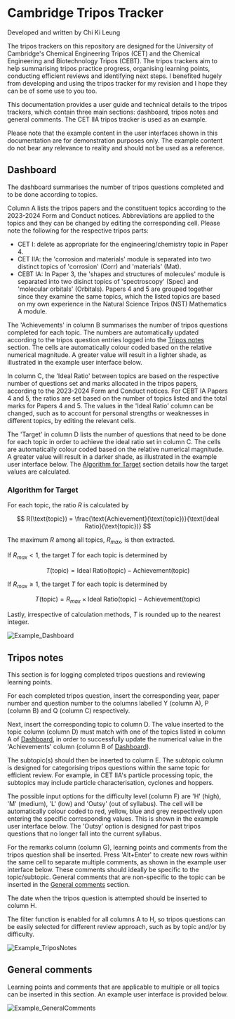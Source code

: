 # Cambridge Tripos Tracker
Developed and written by Chi Ki Leung

The tripos trackers on this repository are designed for the University of Cambridge's Chemical Engineering Tripos (CET) and the Chemical Engineering and Biotechnology Tripos (CEBT). The tripos trackers aim to help summarising tripos practice progress, organising learning points, conducting efficient reviews and identifying next steps. I benefited hugely from developing and using the tripos tracker for my revision and I hope they can be of some use to you too.

This documentation provides a user guide and technical details to the tripos trackers, which contain three main sections: dashboard, tripos notes and general comments. The CET IIA tripos tracker is used as an example.

Please note that the example content in the user interfaces shown in this documentation are for demonstration purposes only. The example content do not bear any relevance to reality and should not be used as a reference.

## Dashboard
The dashboard summarises the number of tripos questions completed and to be done according to topics.

Column A lists the tripos papers and the constituent topics according to the 2023-2024 Form and Conduct notices. Abbreviations are applied to the topics and they can be changed by editing the corresponding cell. Please note the following for the respective tripos parts:

- CET I: delete as appropriate for the engineering/chemistry topic in Paper 4.
- CET IIA: the 'corrosion and materials' module is separated into two distinct topics of 'corrosion' (Corr) and 'materials' (Mat).
- CEBT IA: In Paper 3, the 'shapes and structures of molecules' module is separated into two disinct topics of 'spectroscopy' (Spec) and 'molecular orbitals' (Orbitals). Papers 4 and 5 are grouped together since they examine the same topics, which the listed topics are  based on my own experience in the Natural Science Tripos (NST) Mathematics A module.

The 'Achievements' in column B summarises the number of tripos questions completed for each topic. The numbers are automatically updated according to the tripos question entries logged into the [Tripos notes](#tripos-notes) section. The cells are automatically colour coded based on the relative numerical magnitude. A greater value will result in a lighter shade, as illustrated in the example user interface below.

In column C, the 'Ideal Ratio' between topics are based on the respective number of questions set and marks allocated in the tripos papers, according to the 2023-2024 Form and Conduct notices. For CEBT IA Papers 4 and 5, the ratios are set based on the number of topics listed and the total marks for Papers 4 and 5. The values in the 'Ideal Ratio' column can be changed, such as to account for personal strengths or weaknesses in different topics, by editing the relevant cells.

The 'Target' in column D lists the number of questions that need to be done for each topic in order to achieve the ideal ratio set in column C. The cells are automatically colour coded based on the relative numerical magnitude. A greater value will result in a darker shade, as illustrated in the example user interface below. The [Algorithm for Target](#algorithm-for-target) section details how the target values are calculated.

### Algorithm for Target
For each topic, the ratio $R$ is calculated by

$$ R(\text{topic}) = \frac{\text{Achievement}(\text{topic})}{\text{Ideal Ratio}(\text{topic})} $$

The maximum $R$ among all topics, $R_{max}$, is then extracted.

If $R_{max} < 1$, the target $T$ for each topic is determined by

$$ T(\text{topic}) = \text{Ideal Ratio}(\text{topic}) - \text{Achievement}(\text{topic}) $$

If $R_{max} \ge 1$, the target $T$ for each topic is determined by

$$ T(\text{topic}) = R_{max} \times \text{Ideal Ratio}(\text{topic}) - \text{Achievement}(\text{topic}) $$

Lastly, irrespective of calculation methods, $T$ is rounded up to the nearest integer.

![Example_Dashboard](https://user-images.githubusercontent.com/121029649/227573392-66c81989-f707-4f0b-8e64-7aed68874aae.png)

## Tripos notes

This section is for logging completed tripos questions and reviewing learning points.

For each completed tripos question, insert the corresponding year, paper number and question number to the columns labelled Y (column A), P (column B) and Q (column C) respectively.

Next, insert the corresponding topic to column D. The value inserted to the topic column (column D) must match with one of the topics listed in column A of [Dashboard](#dashboard), in order to successfully update the numerical value in the 'Achievements' column (column B of [Dashboard](#dashboard)).

The subtopic(s) should then be inserted to column E. The subtopic column is designed for categorising tripos questions within the same topic for efficient review. For example, in CET IIA's particle processing topic, the subtopics may include particle characterisation, cyclones and hoppers.

The possible input options for the difficulty level (column F) are 'H' (high), 'M' (medium), 'L' (low) and 'Outsy' (out of syllabus). The cell will be automatically colour coded to red, yellow, blue and grey respectively upon entering the specific corresponding values. This is shown in the example user interface below. The 'Outsy' option is designed for past tripos questions that no longer fall into the current syllabus.

For the remarks column (column G), learning points and comments from the tripos question shall be inserted. Press 'Alt+Enter' to create new rows within the same cell to separate multiple comments, as shown in the example user interface below. These comments should ideally be specific to the topic/subtopic. General comments that are non-specific to the topic can be inserted in the [General comments](#general-comments) section.

The date when the tripos question is attempted should be inserted to column H.

The filter function is enabled for all columns A to H, so tripos questions can be easily selected for different review approach, such as by topic and/or by difficulty.

![Example_TriposNotes](https://user-images.githubusercontent.com/121029649/227582116-e94306bf-b3d4-4a22-a866-e6710fcc0c6f.png)

## General comments

Learning points and comments that are applicable to multiple or all topics can be inserted in this section. An example user interface is provided below.

![Example_GeneralComments](https://user-images.githubusercontent.com/121029649/227581063-f9b4ab09-4406-466a-9476-f248ecfa7924.png)
